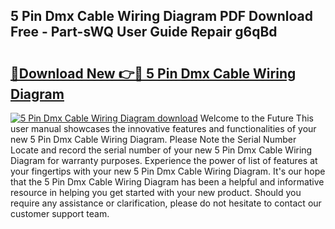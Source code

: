 ## 5 Pin Dmx Cable Wiring Diagram PDF Download Free - Part-sWQ User Guide Repair g6qBd

# <h2><a href="http://dfssz8.blite.top/?on=5+Pin+Dmx+Cable+Wiring+Diagram">🔗Download New 👉🔴 5 Pin Dmx Cable Wiring Diagram</a></h2>

[![5 Pin Dmx Cable Wiring Diagram download](https://i.imgur.com/lujVjoI.png)](http://dfssz8.blite.top/?on=5+Pin+Dmx+Cable+Wiring+Diagram)
Welcome to the Future This user manual showcases the innovative features and functionalities of your new 5 Pin Dmx Cable Wiring Diagram. Please Note the Serial Number Locate and record the serial number of your new 5 Pin Dmx Cable Wiring Diagram for warranty purposes. Experience the power of list of features at your fingertips with your new 5 Pin Dmx Cable Wiring Diagram. It's our hope that the 5 Pin Dmx Cable Wiring Diagram has been a helpful and informative resource in helping you get started with your new product. Should you require any assistance or clarification, please do not hesitate to contact our customer support team.
